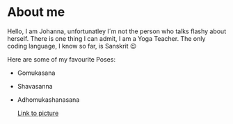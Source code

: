 # About me

Hello, I am Johanna, unfortunatley I´m not the person who talks flashy about herself.
There is one thing I can admit, I am a Yoga Teacher. The only coding language, I know so far, is Sanskrit 😉

Here are some of my favourite Poses:
- Gomukasana
- Shavasanna
- Adhomukashanasana

  [Link to picture](https://www.instagram.com/p/DKB2MJdPsq8/?img_index=1&igsh=MWRhdmJ5aDExbXpqdw==)

